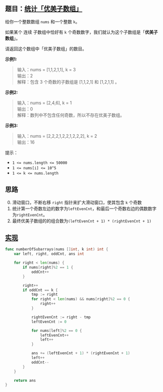 ## 题目：[统计「优美子数组」](https://leetcode-cn.com/problems/count-number-of-nice-subarrays/)

给你一个整数数组 `nums` 和一个整数 `k`。

如果某个 连续 子数组中恰好有 `k` 个奇数数字，我们就认为这个子数组是「**优美子数组**」。

请返回这个数组中「优美子数组」的数目。

**示例1:**
>输入：nums = [1,1,2,1,1], k = 3  
输出：2  
解释：包含 3 个奇数的子数组是 [1,1,2,1] 和 [1,2,1,1] 。

**示例2:**
>输入：nums = [2,4,6], k = 1  
输出：0  
解释：数列中不包含任何奇数，所以不存在优美子数组。

**示例3:**
>输入：nums = [2,2,2,1,2,2,1,2,2,2], k = 2  
输出：16

提示：
* `1 <= nums.length <= 50000`
* `1 <= nums[i] <= 10^5`
* `1 <= k <= nums.length`

## 思路
0. 滑动窗口，不断右移 `right` 指针来扩大滑动窗口，使其包含 `k` 个奇数
1. 统计第一个奇数左边的数字为`leftEvenCnt`，和最后一个奇数右边的偶数数字为`rightEvenCnt`。
2. 最终优美子数组的的组合数为`(leftEvenCnt + 1) * (rightEvenCnt + 1)`

## [实现](https://github.com/mzmuer/leetcode/blob/master/question1248/answer_test.go)
```go
func numberOfSubarrays(nums []int, k int) int {
	var left, right, oddCnt, ans int

	for right < len(nums) {
		if nums[right]%2 == 1 {
			oddCnt++
		}

		right++
		if oddCnt == k {
			tmp := right
			for right < len(nums) && nums[right]%2 == 0 {
				right++
			}

			rightEvenCnt := right - tmp
			leftEvenCnt := 0

			for nums[left]%2 == 0 {
				leftEvenCnt++
				left++
			}

			ans += (leftEvenCnt + 1) * (rightEvenCnt + 1)
			left++
			oddCnt--
		}
	}

	return ans
}
```